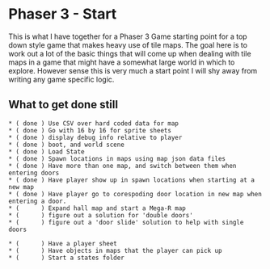 # Phaser 3 - Start

This is what I have together for a Phaser 3 Game starting point for a top down style game that makes heavy use of tile maps. The goal here is to work out a lot of the basic things that will come up when dealing with tile maps in a game that might have a somewhat large world in which to explore. However sense this is very much a start point I will shy away from writing any game specific logic.


## What to get done still

```
* ( done ) Use CSV over hard coded data for map
* ( done ) Go with 16 by 16 for sprite sheets
* ( done ) display debug info relative to player
* ( done ) boot, and world scene
* ( done ) Load State
* ( done ) Spawn locations in maps using map json data files
* ( done ) Have more than one map, and switch between them when entering doors
* ( done ) Have player show up in spawn locations when starting at a new map
* ( done ) Have player go to corespoding door location in new map when entering a door.
* (      ) Expand hall map and start a Mega-R map
* (      ) figure out a solution for 'double doors'
* (      ) figure out a 'door slide' solution to help with single doors

* (      ) Have a player sheet
* (      ) Have objects in maps that the player can pick up
* (      ) Start a states folder
```
